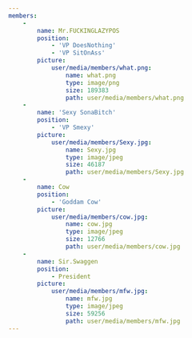 ```yaml
---
members:
    -
        name: Mr.FUCKINGLAZYPOS
        position:
            - 'VP DoesNothing'
            - 'VP SitOnAss'
        picture:
            user/media/members/what.png:
                name: what.png
                type: image/png
                size: 189383
                path: user/media/members/what.png
    -
        name: 'Sexy SonaBitch'
        position:
            - 'VP Smexy'
        picture:
            user/media/members/Sexy.jpg:
                name: Sexy.jpg
                type: image/jpeg
                size: 46187
                path: user/media/members/Sexy.jpg
    -
        name: Cow
        position:
            - 'Goddam Cow'
        picture:
            user/media/members/cow.jpg:
                name: cow.jpg
                type: image/jpeg
                size: 12766
                path: user/media/members/cow.jpg
    -
        name: Sir.Swaggen
        position:
            - President
        picture:
            user/media/members/mfw.jpg:
                name: mfw.jpg
                type: image/jpeg
                size: 59256
                path: user/media/members/mfw.jpg
---
```


